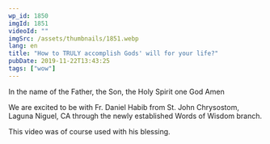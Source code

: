 ```yaml
---
wp_id: 1850
imgId: 1851
videoId: ""
imgSrc: /assets/thumbnails/1851.webp
lang: en
title: "How to TRULY accomplish Gods' will for your life?"
pubDate: 2019-11-22T13:43:25
tags: ["wow"]
---
```


<p>In the name of the Father, the Son, the Holy Spirit one God Amen</p>
<p>We are excited to be with Fr. Daniel Habib from St. John Chrysostom, Laguna Niguel, CA through the newly established Words of Wisdom branch.</p>
<p>This video was of course used with his blessing.</p>
